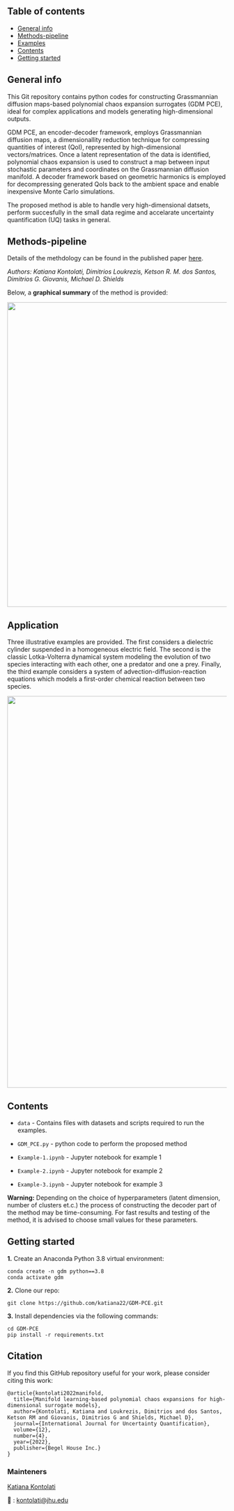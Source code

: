 ## Table of contents
* [General info](#general-info)
* [Methods-pipeline](#methods-pipeline)
* [Examples](#examples)
* [Contents](#contents)
* [Getting started](#getting-started)

## General info

This Git repository contains python codes for constructing Grassmannian diffusion maps-based polynomial chaos expansion surrogates (GDM PCE), ideal for complex applications and models generating high-dimensional outputs. 

GDM PCE, an encoder-decoder framework, employs Grassmannian diffusion maps, a dimensionallity reduction technique for compressing quantities of interest (QoI), represented by high-dimensional vectors/matrices. Once a latent representation of the data is identified, polynomial chaos expansion is used to construct a map between input stochastic parameters and coordinates on the Grassmannian diffusion manifold. A decoder framework based on geometric harmonics is employed for decompressing generated QoIs back to the ambient space and enable inexpensive Monte Carlo simulations.

The proposed method is able to handle very high-dimensional datsets, perform succesfully in the small data regime and accelarate uncertainty quantification (UQ) tasks in general.

## Methods-pipeline

Details of the methdology can be found in the published paper [here](10.1615/Int.J.UncertaintyQuantification.2022039936).

*Authors: Katiana Kontolati, Dimitrios Loukrezis, Ketson R. M. dos Santos, Dimitrios G. Giovanis, Michael D. Shields*

Below, a **graphical summary** of the method is provided:

<img src="pipeline.png" width="700">

## Application

Three illustrative examples are provided. The first considers a dielectric cylinder suspended in a homogeneous electric field. The second is the classic Lotka-Volterra dynamical system modeling the evolution of two species interacting with each other, one a predator and one a prey. Finally, the third example considers a system of advection-diffusion-reaction equations which models a first-order chemical reaction between two species. 
 
<img src="applications.png" width="900">
 
## Contents

* ```data``` - Contains files with datasets and scripts required to run the examples.

* ```GDM_PCE.py``` - python code to perform the proposed method

* ```Example-1.ipynb``` - Jupyter notebook for example 1

* ```Example-2.ipynb``` - Jupyter notebook for example 2
 
* ```Example-3.ipynb``` - Jupyter notebook for example 3

**Warning:** Depending on the choice of hyperparameters (latent dimension, number of clusters et.c.) the process of constructing the decoder part of the method may be time-consuming. For fast results and testing of the method, it is advised to choose small values for these parameters.

## Getting started

**1.** Create an Anaconda Python 3.8 virtual environment:
```
conda create -n gdm python==3.8  
conda activate gdm
```

**2.** Clone our repo:

```
git clone https://github.com/katiana22/GDM-PCE.git
```

**3.** Install dependencies via the following commands: 

```
cd GDM-PCE  
pip install -r requirements.txt
``` 

## Citation

If you find this GitHub repository useful for your work, please consider citing this work:

```
@article{kontolati2022manifold,
  title={Manifold learning-based polynomial chaos expansions for high-dimensional surrogate models},
  author={Kontolati, Katiana and Loukrezis, Dimitrios and dos Santos, Ketson RM and Giovanis, Dimitrios G and Shields, Michael D},
  journal={International Journal for Uncertainty Quantification},
  volume={12},
  number={4},
  year={2022},
  publisher={Begel House Inc.}
}
```

### Mainteners
[Katiana Kontolati](https://katiana22.github.io/)

:email: : kontolati@jhu.edu



